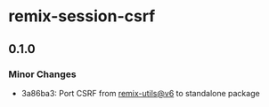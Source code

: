 # remix-session-csrf

## 0.1.0

### Minor Changes

-   3a86ba3: Port CSRF from [remix-utils@v6](https://github.com/sergiodxa/remix-utils/tree/6d3012ffdc8ed62f7c85cd24721efe3792580357) to standalone package

